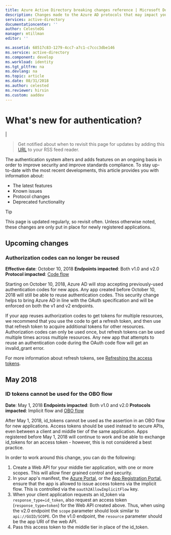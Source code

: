 ```yaml
---
title: Azure Active Directory breaking changes reference | Microsoft Docs
description: Changes made to the Azure AD protocols that may impact your application.
services: active-directory
documentationcenter: ''
author: CelesteDG
manager: mtillman
editor: ''

ms.assetid: 68517c83-1279-4cc7-a7c1-c7ccc3dbe146
ms.service: active-directory
ms.component: develop
ms.workload: identity
ms.tgt_pltfrm: na
ms.devlang: na
ms.topic: article
ms.date: 08/31/2018
ms.author: celested
ms.reviewer: hirsin
ms.custom: aaddev
---
```


# What's new for authentication? 

|
>Get notified about when to revisit this page for updates by adding this [URL](https://docs.microsoft.com/api/search/rss?search=%22whats%20new%20for%20authentication%22&locale=en-us) to your RSS feed reader.

The authentication system alters and adds features on an ongoing basis in order to improve security and improve standards compliance. To stay up-to-date with the most recent developments, this article provides you with information about:

- The latest features
- Known issues
- Protocol changes
- Deprecated functionality

> [!TIP] 
> This page is updated regularly, so revisit often. Unless otherwise noted, these changes are only put in place for newly registered applications.  

## Upcoming changes

### Authorization codes can no longer be reused

**Effective date**: October 10, 2018
**Endpoints impacted**: Both v1.0 and v2.0
**Protocol impacted**: [Code flow](v2-oauth2-auth-code-flow.md)

Starting on October 10, 2018, Azure AD will stop accepting previously-used authentication codes for new apps. Any app created before October 10, 2018 will still be able to reuse authentication codes. This security change helps to bring Azure AD in line with the OAuth specification and will be enforced on both the v1 and v2 endpoints.

If your app reuses authorization codes to get tokens for multiple resources, we recommend that you use the code to get a refresh token, and then use that refresh token to acquire additional tokens for other resources. Authorization codes can only be used once, but refresh tokens can be used multiple times across multiple resources. Any new app that attempts to reuse an authentication code during the OAuth code flow will get an invalid_grant error.

For more information about refresh tokens, see [Refreshing the access tokens](v1-protocols-oauth-code.md#refreshing-the-access-tokens).

## May 2018

### ID tokens cannot be used for the OBO flow

**Date**: May 1, 2018
**Endpoints impacted**: Both v1.0 and v2.0
**Protocols impacted**: Implicit flow and [OBO flow](v1-oauth2-on-behalf-of-flow.md)

After May 1, 2018, id_tokens cannot be used as the assertion in an OBO flow for new applications.  Access tokens should be used instead to secure APIs, even between a client and middle tier of the same application.  Apps registered before May 1, 2018 will continue to work and be able to exchange id_tokens for an access token - however, this is not considered a best practice.

In order to work around this change, you can do the following:

1. Create a Web API for your middle tier application, with one or more scopes.  This will allow finer grained control and security.
1. In your app's manifest, the [Azure Portal](https://portal.azure.com), or the [App Registration Portal](https://apps.dev.microsoft.com), ensure that the app is allowed to issue access tokens via the implicit flow. This is controlled via the `oauth2AllowImplicitFlow` key.
1. When your client application requests an id_token via `response_type=id_token`, also request an access token (`response_type=token`) for the Web API created above.  Thus, when using the v2.0 endpoint the `scope` parameter should look similar to `api://GUID/SCOPE`.  On the v1.0 endpoint, the `resource` parameter should be the app URI of the web API.
1. Pass this access token to the middle tier in place of the id_token.  